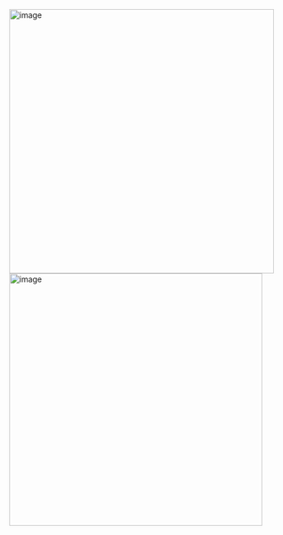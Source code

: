 <img width="474" alt="image" src="https://user-images.githubusercontent.com/117038006/217535556-3d569546-65d9-4921-816d-e111b4f47b5a.png">
<img width="453" alt="image" src="https://user-images.githubusercontent.com/117038006/217535566-be998f64-cc2b-46c6-96f0-d92fa8afb984.png">
